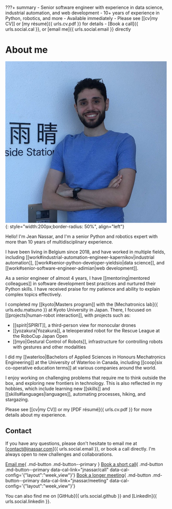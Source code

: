 ???+ summary
    - Senior software engineer with experience in data science, industrial automation, and web development
    - 10+ years of experience in Python, robotics, and more
    - Available immediately
    - Please see [[cv|my CV]] or [my résumé]{{ urls.cv.pdf }} for details
    - [Book a call]{{ urls.social.cal }}, or [email me]{{ urls.social.email }} directly

# About me

![Jean Nassar (Obligatory photo)](/assets/images/jean.png){: style="width:200px;border-radius: 50%", align="left"}

Hello! I'm Jean Nassar, and I'm a senior Python and robotics expert with more than 10 years of multidisciplinary experience.

I have been living in Belgium since 2018, and have worked in multiple fields,
including [[work#industrial-automation-engineer-kapernikov|industrial automation]],
[[work#senior-python-developer-yieldsio|data science]],
and [[work#senior-software-engineer-adimian|web development]].

As a senior engineer of almost 4 years,
I have [[mentoring|mentored colleagues]] in software development best practices and nurtured their Python skills.
I have received praise for my patience and ability to explain complex topics effectively.

I completed my [[kyoto|Masters program]] with the
[Mechatronics lab]{{ urls.edu.matsuno }} at Kyoto University in Japan.
There, I focused on [[projects|human-robot interaction]],
with projects such as:

- [[spirit|SPIRIT]], a third-person view for monocular drones
- [[yozakura|Yozakura]], a teleoperated robot for the Rescue League at the RoboCup Japan Open
- [[myo|Gestural Control of Robots]], infrastructure for controlling robots with gestures and other modalities


I did my [[waterloo|Bachelors of Applied Sciences in Honours Mechatronics Engineering]]
at the University of Waterloo in Canada, including [[coop|six co-operative education terms]] at various companies around the world.

I enjoy working on challenging problems that require me to think outside the box, and exploring new frontiers in technology.
This is also reflected in my hobbies, which include
learning new [[skills]] and [[skills#languages|languages]], automating processes, hiking, and stargazing.

Please see [[cv|my CV]] or my [PDF résumé]{{ urls.cv.pdf }} for more details about my experience.


## Contact
If you have any questions,
please don't hesitate to email me at [contact@jnassar.com]{{ urls.social.email }}, or book a call directly.
I'm always open to new challenges and collaborations.

[Email me](mailto:contact@jnassar.com){ .md-button .md-button--primary }
[Book a short call](#){ .md-button .md-button--primary data-cal-link="jnassar/call" data-cal-config='{"layout":"week_view"\}'}
[Book a longer meeting](#){ .md-button .md-button--primary data-cal-link="jnassar/meeting" data-cal-config='{"layout":"week_view"\}'}

You can also find me on [GitHub]{{ urls.social.github }} and [LinkedIn]{{ urls.social.linkedin }}.
